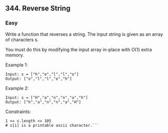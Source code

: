 ## 344. Reverse String
### Easy

Write a function that reverses a string. The input string is given as an array of characters s.

You must do this by modifying the input array in-place with O(1) extra memory.
 

Example 1:
```
Input: s = ["h","e","l","l","o"]
Output: ["o","l","l","e","h"]
```
Example 2:
```
Input: s = ["H","a","n","n","a","h"]
Output: ["h","a","n","n","a","H"]
 ```

Constraints:
```
1 <= s.length <= 105
# s[i] is a printable ascii character.```